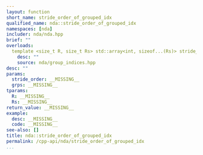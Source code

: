 ```yaml
---
layout: function
short_name: stride_order_of_grouped_idx
qualified_name: nda::stride_order_of_grouped_idx
namespaces: [nda]
includer: nda/nda.hpp
brief: ""
overloads:
  template <size_t R, size_t Rs> std::array<int, sizeof...(Rs)> stride_order_of_grouped_idx(const std::array<int, R> & stride_order, const std::array<int, Rs> &... grps):
    desc: ""
    source: nda/group_indices.hpp
desc: ""
params:
  stride_order: __MISSING__
  grps: __MISSING__
tparams:
  R: __MISSING__
  Rs: __MISSING__
return_value: __MISSING__
example:
  desc: __MISSING__
  code: __MISSING__
see-also: []
title: nda::stride_order_of_grouped_idx
permalink: /cpp-api/nda/stride_order_of_grouped_idx
...
```


